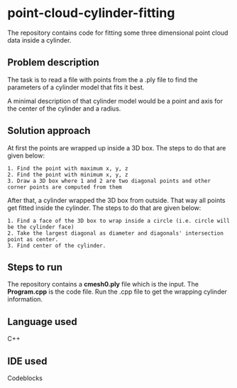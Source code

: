 # point-cloud-cylinder-fitting
The repository contains code for fitting some three dimensional point cloud data inside a cylinder.

## Problem description
The task is to read a file with points from the a .ply file to find the parameters of a cylinder model that fits it best.

A minimal description of that cylinder model would be a point and axis for the center of the cylinder and a radius.

## Solution approach
At first the points are wrapped up inside a 3D box. The steps to do that are given below:

```
1. Find the point with maximum x, y, z
2. Find the point with minimum x, y, z
3. Draw a 3D box where 1 and 2 are two diagonal points and other corner points are computed from them
```

After that, a cylinder wrapped the 3D box from outside. That way all points get fitted inside the cylinder. The steps to do that are given below:

```
1. Find a face of the 3D box to wrap inside a circle (i.e. circle will be the cylinder face)
2. Take the largest diagonal as diameter and diagonals' intersection point as center.
3. Find center of the cylinder.
```
	
## Steps to run
The repository contains a **cmesh0.ply** file which is the input. The **Program.cpp** is the code file. Run the .cpp file to get the wrapping cylinder information.

## Language used
C++

## IDE used
Codeblocks